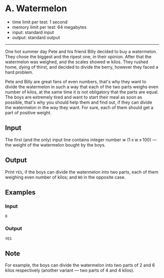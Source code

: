 # A. Watermelon

- time limit per test: 1 second
- memory limit per test: 64 megabytes
- input: standard input
- output: standard output

---

One hot summer day Pete and his friend Billy decided to buy a watermelon. They chose the biggest and the ripest one, in their opinion. After that the watermelon was weighed, and the scales showed w kilos. They rushed home, dying of thirst, and decided to divide the berry, however they faced a hard problem.

Pete and Billy are great fans of even numbers, that's why they want to divide the watermelon in such a way that each of the two parts weighs even number of kilos, at the same time it is not obligatory that the parts are equal. The boys are extremely tired and want to start their meal as soon as possible, that's why you should help them and find out, if they can divide the watermelon in the way they want. For sure, each of them should get a part of positive weight.

## Input
The first (and the only) input line contains integer number w (1 ≤ w ≤ 100) — the weight of the watermelon bought by the boys.

## Output
Print ``YES``, if the boys can divide the watermelon into two parts, each of them weighing even number of kilos; and ``NO`` in the opposite case.

## Examples

### Input

    8

### Output

    YES

## Note

For example, the boys can divide the watermelon into two parts of 2 and 6 kilos respectively (another variant — two parts of 4 and 4 kilos).

